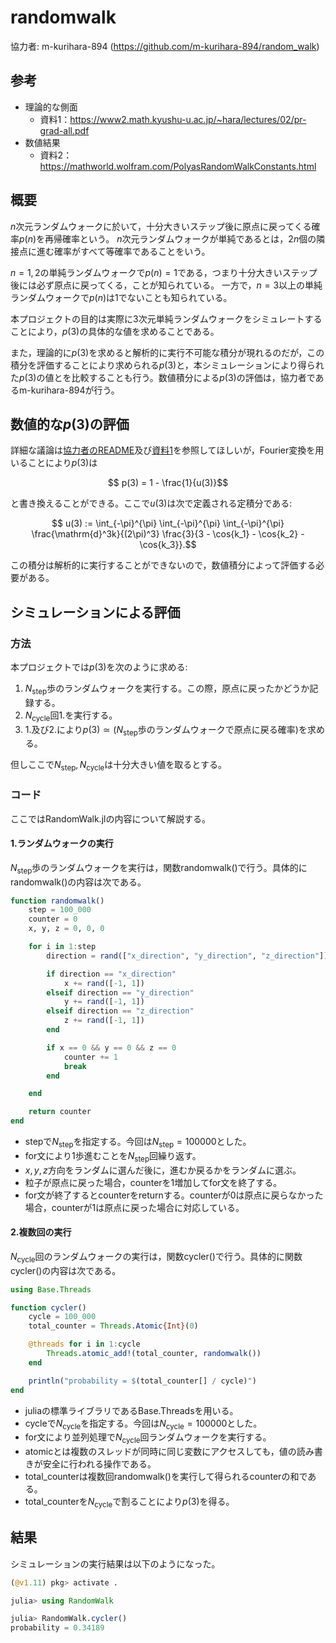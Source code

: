 # randomwalk
協力者: m-kurihara-894 (https://github.com/m-kurihara-894/random_walk)



## 参考
- 理論的な側面
    - 資料1：https://www2.math.kyushu-u.ac.jp/~hara/lectures/02/pr-grad-all.pdf
- 数値結果
    - 資料2：https://mathworld.wolfram.com/PolyasRandomWalkConstants.html



## 概要
$`n`$次元ランダムウォークに於いて，十分大きいステップ後に原点に戻ってくる確率$`p(n)`$を再帰確率という。
$`n`$次元ランダムウォークが単純であるとは，$`2n`$個の隣接点に進む確率がすべて等確率であることをいう。

$`n=1,\,2`$の単純ランダムウォークで$`p(n)=1`$である，つまり十分大きいステップ後には必ず原点に戻ってくる，ことが知られている。
一方で，$`n=3`$以上の単純ランダムウォークで$`p(n)`$は$`1`$でないことも知られている。
    
本プロジェクトの目的は実際に$`3`$次元単純ランダムウォークをシミュレートすることにより，$`p(3)`$の具体的な値を求めることである。

また，理論的に$`p(3)`$を求めると解析的に実行不可能な積分が現れるのだが，この積分を評価することにより求められる$`p(3)`$と，本シミュレーションにより得られた$`p(3)`$の値とを比較することも行う。数値積分による$`p(3)`$の評価は，協力者であるm-kurihara-894が行う。



## 数値的な$`p(3)`$の評価
詳細な議論は[協力者のREADME](https://github.com/k-pine-su/randomwalk)及び[資料1](https://www2.math.kyushu-u.ac.jp/~hara/lectures/02/pr-grad-all.pdf)を参照してほしいが，Fourier変換を用いることにより$`p(3)`$は
``` math
    p(3)
    =
    1 - \frac{1}{u(3)}
```
と書き換えることができる。ここで$`u(3)`$は次で定義される定積分である:
``` math
    u(3) 
    :=
    \int_{-\pi}^{\pi} \int_{-\pi}^{\pi} \int_{-\pi}^{\pi} \frac{\mathrm{d}^3k}{(2\pi)^3} \frac{3}{3 - \cos{k_1} - \cos{k_2} - \cos{k_3}}.
```
この積分は解析的に実行することができないので，数値積分によって評価する必要がある。



## シミュレーションによる評価
### 方法
本プロジェクトでは$`p(3)`$を次のように求める:

1. $`N_\mathrm{step}`$歩のランダムウォークを実行する。この際，原点に戻ったかどうか記録する。
1. $`N_\mathrm{cycle}`$回1.を実行する。
1. 1.及び2.により$`p(3) \simeq (N_\mathrm{step} \text{歩のランダムウォークで原点に戻る確率})`$を求める。
    
但しここで$`N_\mathrm{step}, \, N_\mathrm{cycle}`$は十分大きい値を取るとする。


### コード
ここではRandomWalk.jlの内容について解説する。

#### 1.ランダムウォークの実行
$`N_\mathrm{step}`$歩のランダムウォークを実行は，関数randomwalk()で行う。具体的にrandomwalk()の内容は次である。
``` julia
function randomwalk()
    step = 100_000
    counter = 0
    x, y, z = 0, 0, 0

    for i in 1:step
        direction = rand(["x_direction", "y_direction", "z_direction"])

        if direction == "x_direction"
            x += rand([-1, 1])
        elseif direction == "y_direction"
            y += rand([-1, 1])
        elseif direction == "z_direction"
            z += rand([-1, 1])
        end

        if x == 0 && y == 0 && z == 0
            counter += 1
            break
        end

    end

    return counter
end
```
- stepで$`N_\mathrm{step}`$を指定する。今回は$`N_\mathrm{step} = 100000`$とした。
- for文により$`1`$歩進むことを$`N_\mathrm{step}`$回繰り返す。
- $`x, \, y, \, z`$方向をランダムに選んだ後に，進むか戻るかをランダムに選ぶ。
- 粒子が原点に戻った場合，counterを1増加してfor文を終了する。
- for文が終了するとcounterをreturnする。counterが0は原点に戻らなかった場合，counterが1は原点に戻った場合に対応している。

#### 2.複数回の実行
$`N_\mathrm{cycle}`$回のランダムウォークの実行は，関数cycler()で行う。具体的に関数cycler()の内容は次である。
``` julia
using Base.Threads

function cycler()
    cycle = 100_000
    total_counter = Threads.Atomic{Int}(0)

    @threads for i in 1:cycle
        Threads.atomic_add!(total_counter, randomwalk())
    end

    println("probability = $(total_counter[] / cycle)")
end
```
- juliaの標準ライブラリであるBase.Threadsを用いる。
- cycleで$`N_\mathrm{cycle}`$を指定する。今回は$`N_\mathrm{cycle} = 100000`$とした。
- for文により並列処理で$`N_\mathrm{cycle}`$回ランダムウォークを実行する。
- atomicとは複数のスレッドが同時に同じ変数にアクセスしても，値の読み書きが安全に行われる操作である。
- total_counterは複数回randomwalk()を実行して得られるcounterの和である。
- total_counterを$`N_\mathrm{cycle}`$で割ることにより$`p(3)`$を得る。


## 結果
シミュレーションの実行結果は以下のようになった。
``` julia
(@v1.11) pkg> activate .

julia> using RandomWalk

julia> RandomWalk.cycler()
probability = 0.34189
```